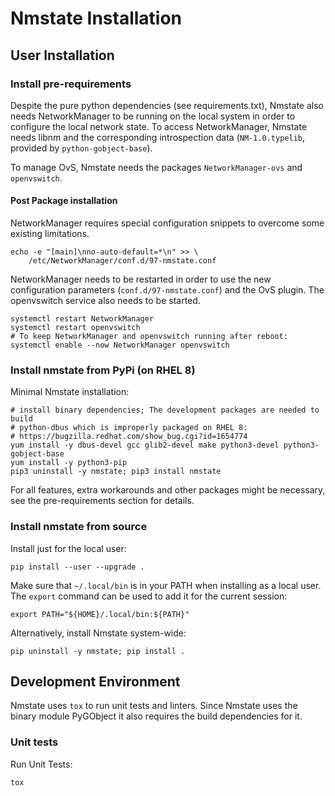 # Nmstate Installation

## User Installation

### Install pre-requirements
Despite the pure python dependencies (see requirements.txt),
Nmstate also needs NetworkManager to be running on the local system
in order to configure the local network state.
To access NetworkManager, Nmstate needs libnm and the corresponding
introspection data (`NM-1.0.typelib`, provided by `python-gobject-base`).

To manage OvS, Nmstate needs the packages `NetworkManager-ovs` and `openvswitch`.

#### Post Package installation

NetworkManager requires special configuration snippets to overcome some
existing limitations.

```
echo -e "[main]\nno-auto-default=*\n" >> \
    /etc/NetworkManager/conf.d/97-nmstate.conf
```

NetworkManager needs to be restarted in order to use the new configuration
parameters (`conf.d/97-nmstate.conf`) and the OvS plugin.
The openvswitch service also needs to be started.

```
systemctl restart NetworkManager
systemctl restart openvswitch
# To keep NetworkManager and openvswitch running after reboot:
systemctl enable --now NetworkManager openvswitch
```

### Install nmstate from PyPi (on RHEL 8)

Minimal Nmstate installation:
``` shell
# install binary dependencies; The development packages are needed to build
# python-dbus which is improperly packaged on RHEL 8:
# https://bugzilla.redhat.com/show_bug.cgi?id=1654774
yum install -y dbus-devel gcc glib2-devel make python3-devel python3-gobject-base
yum install -y python3-pip
pip3 uninstall -y nmstate; pip3 install nmstate
```

For all features, extra workarounds and other packages might be necessary, see
the pre-requirements section for details.

### Install nmstate from source

Install just for the local user:

```shell
pip install --user --upgrade .
```

Make sure that `~/.local/bin` is in your PATH when installing as a local user.
The `export` command can be used to add it for the current session:

```shell
export PATH="${HOME}/.local/bin:${PATH}"
```

Alternatively, install Nmstate system-wide:
```shell
pip uninstall -y nmstate; pip install .
```

## Development Environment

Nmstate uses `tox` to run unit tests and linters. Since Nmstate uses the binary
module PyGObject it also requires the build dependencies for it.

### Unit tests
Run Unit Tests:
```shell
tox
```
